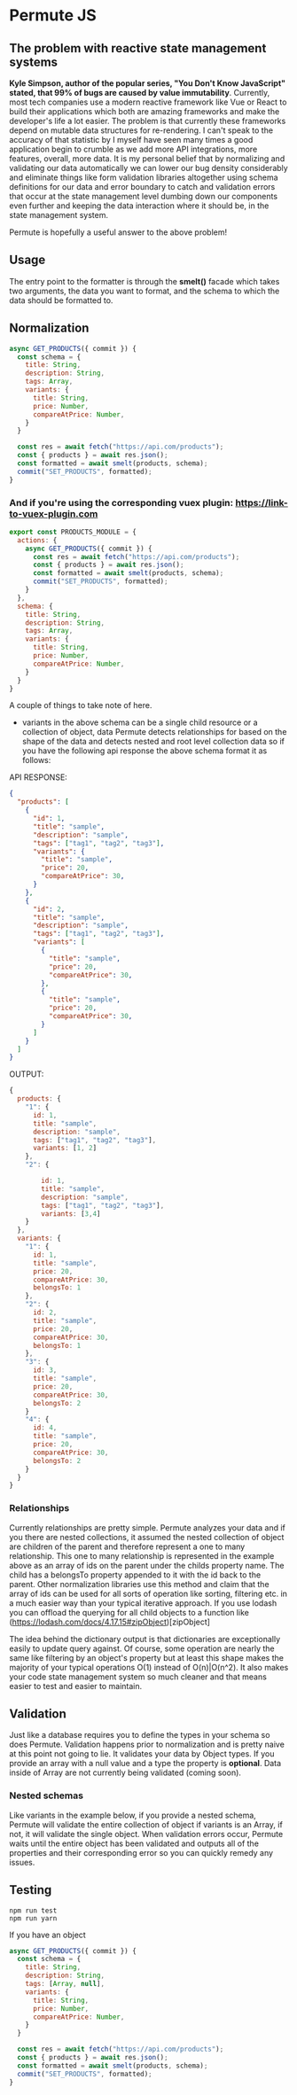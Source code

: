 # Permute JS

## The problem with reactive state management systems

**Kyle Simpson, author of the popular series, "You Don't Know JavaScript" stated, that 99% of bugs are caused by value immutability**. Currently, most tech companies use a modern reactive framework like Vue or React to build their applications which both are amazing frameworks and make the developer's life a lot easier. The problem is that currently these frameworks depend on mutable data structures for re-rendering. I can't speak to the accuracy of that statistic by I myself have seen many times a good application begin to crumble as we add more API integrations, more features, overall, more data. It is my personal belief that by normalizing and validating our data automatically we can lower our bug density considerably and eliminate things like form validation libraries altogether using schema definitions for our data and error boundary to catch and validation errors that occur at the state management level dumbing down our components even further and keeping the data interaction where it should be, in the state management system.

Permute is hopefully a useful answer to the above problem!

## Usage

The entry point to the formatter is through the **smelt()** facade which takes two arguments, the data you want to format, and the schema to which the data should be formatted to.

## Normalization

```js
async GET_PRODUCTS({ commit }) {
  const schema = {
    title: String,
    description: String,
    tags: Array,
    variants: {
      title: String,
      price: Number,
      compareAtPrice: Number,
    }
  }

  const res = await fetch("https://api.com/products");
  const { products } = await res.json();
  const formatted = await smelt(products, schema);
  commit("SET_PRODUCTS", formatted);
}
```

### And if you're using the corresponding vuex plugin: https://link-to-vuex-plugin.com

```js
export const PRODUCTS_MODULE = {
  actions: {
    async GET_PRODUCTS({ commit }) {
      const res = await fetch("https://api.com/products");
      const { products } = await res.json();
      const formatted = await smelt(products, schema);
      commit("SET_PRODUCTS", formatted);
    }
  },
  schema: {
    title: String,
    description: String,
    tags: Array,
    variants: {
      title: String,
      price: Number,
      compareAtPrice: Number,
    }
  }
}
```

A couple of things to take note of here.
- variants in the above schema can be a single child resource or a collection of object, data Permute detects relationships for based on the shape of the data and detects nested and root level collection data so if you have the following api response the above schema format it as follows:

API RESPONSE:
```json
{
  "products": [
    {
      "id": 1,
      "title": "sample",
      "description": "sample",
      "tags": ["tag1", "tag2", "tag3"],
      "variants": {
        "title": "sample",
        "price": 20,
        "compareAtPrice": 30,
      }
    },
    {
      "id": 2,
      "title": "sample",
      "description": "sample",
      "tags": ["tag1", "tag2", "tag3"],
      "variants": [
        {
          "title": "sample",
          "price": 20,
          "compareAtPrice": 30,
        },
        {
          "title": "sample",
          "price": 20,
          "compareAtPrice": 30,
        }
      ]
    }
  ]
}
```

OUTPUT:
```js
{
  products: {
    "1": {
      id: 1,
      title: "sample",
      description: "sample",
      tags: ["tag1", "tag2", "tag3"],
      variants: [1, 2]
    },
    "2": {

        id: 1,
        title: "sample",
        description: "sample",
        tags: ["tag1", "tag2", "tag3"],
        variants: [3,4]
    }
  },
  variants: {
    "1": {
      id: 1,
      title: "sample",
      price: 20,
      compareAtPrice: 30,
      belongsTo: 1
    },
    "2": {
      id: 2,
      title: "sample",
      price: 20,
      compareAtPrice: 30,
      belongsTo: 1
    },
    "3": {
      id: 3,
      title: "sample",
      price: 20,
      compareAtPrice: 30,
      belongsTo: 2
    }
    "4": {
      id: 4,
      title: "sample",
      price: 20,
      compareAtPrice: 30,
      belongsTo: 2
    }
  }
}
```

### Relationships

Currently relationships are pretty simple. Permute analyzes your data and if you there are nested collections, it assumed the nested collection of object are children of the parent and therefore represent a one to many relationship. This one to many relationship is represented in the example above as an array of ids on the parent under the childs property name. The child has a belongsTo property appended to it with the id back to the parent. Other normalization libraries use this method and claim that the array of ids can be used for all sorts of operation like sorting, filtering etc. in a much easier way than your typical iterative approach. If you use lodash you can offload the querying for all child objects to a function like (https://lodash.com/docs/4.17.15#zipObject)[zipObject]

The idea behind the dictionary output is that dictionaries are exceptionally easily to update query against. Of course, some operation are nearly the same like filtering by an object's property but at least this shape makes the majority of your typical operations O(1) instead of O(n)|O(n^2). It also makes your code state management system so much cleaner and that means easier to test and easier to maintain.

## Validation

Just like a database requires you to define the types in your schema so does Permute. Validation happens prior to normalization and is pretty naive at this point not going to lie. It validates your data by Object types. If you provide an array with a null value and a type the property is **optional**. Data inside of Array are not currently being validated (coming soon).

### Nested schemas

Like variants in the example below, if you provide a nested schema, Permute will validate the entire collection of object if variants is an Array, if not, it will validate the single object. When validation errors occur, Permute waits until the entire object has been validated and outputs all of the properties and their corresponding error so you can quickly remedy any issues.

## Testing

```
npm run test
npm run yarn
```

If you have an object
```js
async GET_PRODUCTS({ commit }) {
  const schema = {
    title: String,
    description: String,
    tags: [Array, null],
    variants: {
      title: String,
      price: Number,
      compareAtPrice: Number,
    }
  }

  const res = await fetch("https://api.com/products");
  const { products } = await res.json();
  const formatted = await smelt(products, schema);
  commit("SET_PRODUCTS", formatted);
}
```